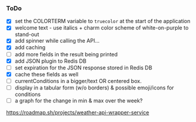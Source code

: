 ### ToDo
- [x] set the COLORTERM variable to `truecolor` at the start of the application
- [x] welcome text - use italics + charm color scheme of white-on-purple to stand-out
- [x] add spinner while calling the API...
- [x] add caching
- [ ] add more fields in the result being printed
- [x] add JSON plugin to Redis DB
- [ ] set expiration for the JSON response stored in Redis DB
- [x] cache these fields as well
- [ ] currentConditions in a bigger/text OR centered box.
- [ ] display in a tabular form (w/o borders) & possible emoji/icons for conditions
- [ ] a graph for the change in min & max over the week?

https://roadmap.sh/projects/weather-api-wrapper-service
